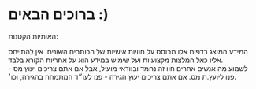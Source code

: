 # ברוכים הבאים :)

&#x20;האותיות הקטנות:

המידע המוצג בדפים אלו מבוסס על חוויות אישיות של הכותבים השונים. אין להתייחס אליו כאל המלצות מקצועיות ועל שימוש במידע הוא על אחריות הקורא בלבד.\
לשמוע מה אנשים אחרים חוו זה נחמד ובוודאי מועיל, אבל אם אתם צריכים יעוץ מס - פנו ליועץ.ת מס. אם אתם צריכים  יעוץ הגירה - פנו לעו״ד המתמחה בהגירה, וכו׳.&#x20;
